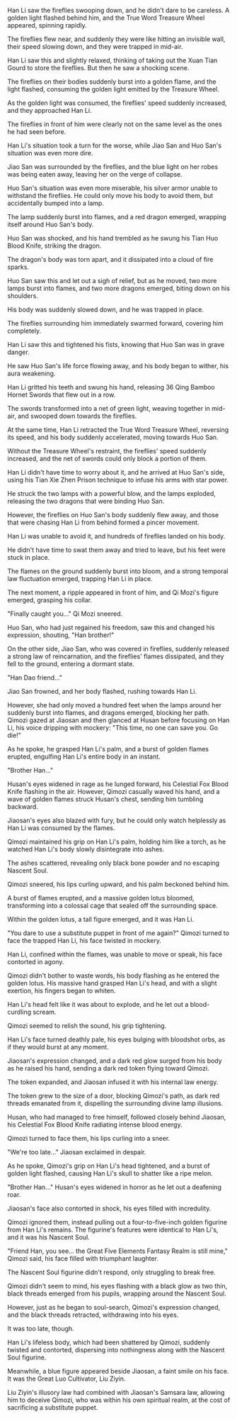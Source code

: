 Han Li saw the fireflies swooping down, and he didn't dare to be careless. A golden light flashed behind him, and the True Word Treasure Wheel appeared, spinning rapidly.

The fireflies flew near, and suddenly they were like hitting an invisible wall, their speed slowing down, and they were trapped in mid-air.

Han Li saw this and slightly relaxed, thinking of taking out the Xuan Tian Gourd to store the fireflies. But then he saw a shocking scene.

The fireflies on their bodies suddenly burst into a golden flame, and the light flashed, consuming the golden light emitted by the Treasure Wheel.

As the golden light was consumed, the fireflies' speed suddenly increased, and they approached Han Li.

The fireflies in front of him were clearly not on the same level as the ones he had seen before.

Han Li's situation took a turn for the worse, while Jiao San and Huo San's situation was even more dire.

Jiao San was surrounded by the fireflies, and the blue light on her robes was being eaten away, leaving her on the verge of collapse.

Huo San's situation was even more miserable, his silver armor unable to withstand the fireflies. He could only move his body to avoid them, but accidentally bumped into a lamp.

The lamp suddenly burst into flames, and a red dragon emerged, wrapping itself around Huo San's body.

Huo San was shocked, and his hand trembled as he swung his Tian Huo Blood Knife, striking the dragon.

The dragon's body was torn apart, and it dissipated into a cloud of fire sparks.

Huo San saw this and let out a sigh of relief, but as he moved, two more lamps burst into flames, and two more dragons emerged, biting down on his shoulders.

His body was suddenly slowed down, and he was trapped in place.

The fireflies surrounding him immediately swarmed forward, covering him completely.

Han Li saw this and tightened his fists, knowing that Huo San was in grave danger.

He saw Huo San's life force flowing away, and his body began to wither, his aura weakening.

Han Li gritted his teeth and swung his hand, releasing 36 Qing Bamboo Hornet Swords that flew out in a row.

The swords transformed into a net of green light, weaving together in mid-air, and swooped down towards the fireflies.

At the same time, Han Li retracted the True Word Treasure Wheel, reversing its speed, and his body suddenly accelerated, moving towards Huo San.

Without the Treasure Wheel's restraint, the fireflies' speed suddenly increased, and the net of swords could only block a portion of them.

Han Li didn't have time to worry about it, and he arrived at Huo San's side, using his Tian Xie Zhen Prison technique to infuse his arms with star power.

He struck the two lamps with a powerful blow, and the lamps exploded, releasing the two dragons that were binding Huo San.

However, the fireflies on Huo San's body suddenly flew away, and those that were chasing Han Li from behind formed a pincer movement.

Han Li was unable to avoid it, and hundreds of fireflies landed on his body.

He didn't have time to swat them away and tried to leave, but his feet were stuck in place.

The flames on the ground suddenly burst into bloom, and a strong temporal law fluctuation emerged, trapping Han Li in place.

The next moment, a ripple appeared in front of him, and Qi Mozi's figure emerged, grasping his collar.

"Finally caught you..." Qi Mozi sneered.

Huo San, who had just regained his freedom, saw this and changed his expression, shouting, "Han brother!"

On the other side, Jiao San, who was covered in fireflies, suddenly released a strong law of reincarnation, and the fireflies' flames dissipated, and they fell to the ground, entering a dormant state.

"Han Dao friend..."

Jiao San frowned, and her body flashed, rushing towards Han Li.

However, she had only moved a hundred feet when the lamps around her suddenly burst into flames, and dragons emerged, blocking her path.
Qimozi gazed at Jiaosan and then glanced at Husan before focusing on Han Li, his voice dripping with mockery: "This time, no one can save you. Go die!"

As he spoke, he grasped Han Li's palm, and a burst of golden flames erupted, engulfing Han Li's entire body in an instant.

"Brother Han..."

Husan's eyes widened in rage as he lunged forward, his Celestial Fox Blood Knife flashing in the air. However, Qimozi casually waved his hand, and a wave of golden flames struck Husan's chest, sending him tumbling backward.

Jiaosan's eyes also blazed with fury, but he could only watch helplessly as Han Li was consumed by the flames.

Qimozi maintained his grip on Han Li's palm, holding him like a torch, as he watched Han Li's body slowly disintegrate into ashes.

The ashes scattered, revealing only black bone powder and no escaping Nascent Soul.

Qimozi sneered, his lips curling upward, and his palm beckoned behind him.

A burst of flames erupted, and a massive golden lotus bloomed, transforming into a colossal cage that sealed off the surrounding space.

Within the golden lotus, a tall figure emerged, and it was Han Li.

"You dare to use a substitute puppet in front of me again?" Qimozi turned to face the trapped Han Li, his face twisted in mockery.

Han Li, confined within the flames, was unable to move or speak, his face contorted in agony.

Qimozi didn't bother to waste words, his body flashing as he entered the golden lotus. His massive hand grasped Han Li's head, and with a slight exertion, his fingers began to whiten.

Han Li's head felt like it was about to explode, and he let out a blood-curdling scream.

Qimozi seemed to relish the sound, his grip tightening.

Han Li's face turned deathly pale, his eyes bulging with bloodshot orbs, as if they would burst at any moment.

Jiaosan's expression changed, and a dark red glow surged from his body as he raised his hand, sending a dark red token flying toward Qimozi.

The token expanded, and Jiaosan infused it with his internal law energy.

The token grew to the size of a door, blocking Qimozi's path, as dark red threads emanated from it, dispelling the surrounding divine lamp illusions.

Husan, who had managed to free himself, followed closely behind Jiaosan, his Celestial Fox Blood Knife radiating intense blood energy.

Qimozi turned to face them, his lips curling into a sneer.

"We're too late..." Jiaosan exclaimed in despair.

As he spoke, Qimozi's grip on Han Li's head tightened, and a burst of golden light flashed, causing Han Li's skull to shatter like a ripe melon.

"Brother Han..." Husan's eyes widened in horror as he let out a deafening roar.

Jiaosan's face also contorted in shock, his eyes filled with incredulity.

Qimozi ignored them, instead pulling out a four-to-five-inch golden figurine from Han Li's remains. The figurine's features were identical to Han Li's, and it was his Nascent Soul.

"Friend Han, you see... the Great Five Elements Fantasy Realm is still mine," Qimozi said, his face filled with triumphant laughter.

The Nascent Soul figurine didn't respond, only struggling to break free.

Qimozi didn't seem to mind, his eyes flashing with a black glow as two thin, black threads emerged from his pupils, wrapping around the Nascent Soul.

However, just as he began to soul-search, Qimozi's expression changed, and the black threads retracted, withdrawing into his eyes.

It was too late, though.

Han Li's lifeless body, which had been shattered by Qimozi, suddenly twisted and contorted, dispersing into nothingness along with the Nascent Soul figurine.

Meanwhile, a blue figure appeared beside Jiaosan, a faint smile on his face. It was the Great Luo Cultivator, Liu Ziyin.

Liu Ziyin's illusory law had combined with Jiaosan's Samsara law, allowing him to deceive Qimozi, who was within his own spiritual realm, at the cost of sacrificing a substitute puppet.